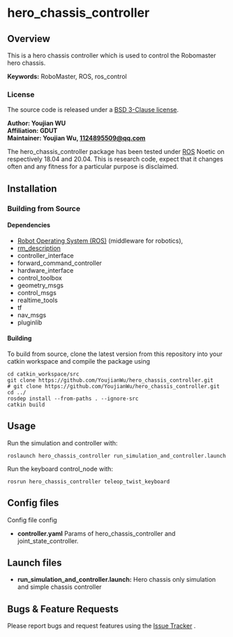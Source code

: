 # hero_chassis_controller

## Overview

This is a hero chassis controller which is used to control the Robomaster
hero chassis.

**Keywords:** RoboMaster, ROS, ros_control

### License

The source code is released under a [BSD 3-Clause license](LICENSE).

**Author: Youjian WU<br />
Affiliation: GDUT<br />
Maintainer: Youjian Wu, 1124895509@qq.com**

The hero_chassis_controller package has been tested under [ROS] Noetic on respectively 18.04 and 20.04. This is
research code, expect that it changes often and any fitness for a particular purpose is disclaimed.

## Installation

### Building from Source

#### Dependencies

- [Robot Operating System (ROS)](http://wiki.ros.org) (middleware for robotics),
- [rm_description](https://github.com/gdut-dynamic-x/rm_description)
- controller_interface
- forward_command_controller
- hardware_interface
- control_toolbox
- geometry_msgs
- control_msgs
- realtime_tools
- tf
- nav_msgs
- pluginlib

#### Building

To build from source, clone the latest version from this repository into your catkin workspace and compile the package
using

	cd catkin_workspace/src
	git clone https://github.com/YoujianWu/hero_chassis_controller.git
	# git clone https://github.com/YoujianWu/hero_chassis_controller.git
	cd ../
	rosdep install --from-paths . --ignore-src
	catkin build

## Usage

Run the simulation and controller with:

	roslaunch hero_chassis_controller run_simulation_and_controller.launch

Run the keyboard control_node with:

```
rosrun hero_chassis_controller teleop_twist_keyboard
```

## Config files

Config file config

* **controller.yaml**  Params of hero_chassis_controller and joint_state_controller.

## Launch files

* **run_simulation_and_controller.launch:** Hero chassis only simulation and simple chassis controller

## Bugs & Feature Requests

Please report bugs and request features using
the [Issue Tracker](https://github.com/gdut-dynamic-x/simple_chassis_controller/issues)
.

[ROS]: http://www.ros.org
